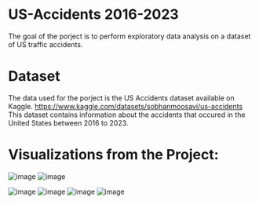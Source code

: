 # US-Accidents 2016-2023

The goal of the porject is to perform exploratory data analysis on a dataset of US traffic accidents.

# Dataset
The data used for the porject is the US Accidents dataset available on Kaggle. 
https://www.kaggle.com/datasets/sobhanmoosavi/us-accidents
This dataset contains information about the accidents that occured in the United States between 2016 to 2023.

# Visualizations from the Project:
![image](https://github.com/koayenay/US-Accidents/assets/52181750/ba9e8ab2-937a-4298-8f31-b706e08d0549)
![image](https://github.com/koayenay/US-Accidents/assets/52181750/0c78635a-fe9b-46d1-8d56-8c0eb7007e62)

![image](https://github.com/koayenay/US-Accidents/assets/52181750/4420be71-f0ce-4965-80b0-8f103b9c1b76)
![image](https://github.com/koayenay/US-Accidents/assets/52181750/0f3264d9-9386-42bc-9268-076d49cc7d19)
![image](https://github.com/koayenay/US-Accidents/assets/52181750/868aaaf6-6254-4e66-bd49-8a241f5985d0)
![image](https://github.com/koayenay/US-Accidents/assets/52181750/2be60519-19d4-46d9-b42e-30c823d555f8)

